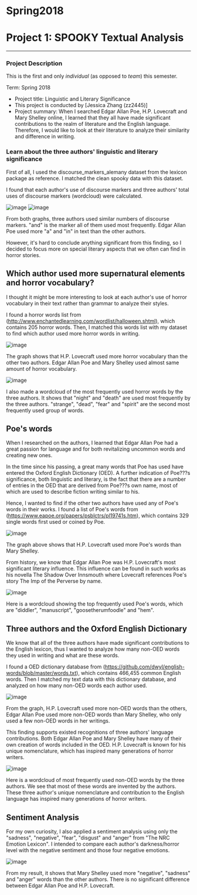 # Spring2018
# Project 1: SPOOKY Textual Analysis

----


### Project Description
This is the first and only *individual* (as opposed to *team*) this semester. 

Term: Spring 2018

+ Project title: Linguistic and Literary Significance
+ This project is conducted by [Jessica Zhang (zz2445)]
+ Project summary: When I searched Edgar Allan Poe, H.P. Lovecraft and Mary Shelley online, I learned that they all have made significant contributions to the realm of literature and the English language. Therefore, I would like to look at their literature to analyze their similarity and difference in writing.

### Learn about the three authors' linguistic and literary significance

First of all, I used the discourse_markers_alemany dataset from the lexicon package as reference. I matched the clean spooky data with this dataset.

I found that each author's use of discourse markers and three authors' total uses of discourse markers (wordcloud) were calculated.

![image](figs/ndm.png)
![image](figs/Worldcloud_ndm.png)

From both graphs, three authors used similar numbers of discourse markers. "and" is the marker all of them used most frequently. Edgar Allan Poe used more "a" and "in" in text than the other authors. 

However, it's hard to conclude anything significant from this finding, so I decided to focus more on special literary aspects that we often can find in horror stories.

## Which author used more supernatural elements and horror vocabulary?

I thought it might be more interesting to look at each author's use of horror vocabulary in their text rather than grammar to analyze their styles. 

I found a horror words list from (http://www.enchantedlearning.com/wordlist/halloween.shtml), which contains 205 horror words. Then, I matched this words list with my dataset to find which author used more horror words in writing.

![image](figs/horror.png)

The graph shows that H.P. Lovecraft used more horror vocabulary than the other two authors. Edgar Allan Poe and Mary Shelley used almost same amount of horror vocabulary.

![image](figs/Worldcloud_horror.png)

I also made a wordcloud of the most frequently used horror words by the three authors. It shows that "night" and "death" are used most frequently by the three authors. "strange", "dead", "fear" and "spirit" are the second most frequently used group of words.

## Poe's words

When I researched on the authors, I learned that Edgar Allan Poe had a great passion for language and for both revitalizing uncommon words and creating new ones. 

In the time since his passing, a great many words that Poe has used have entered the Oxford English Dictionary (OED). A further indication of Poe???s significance, both linguistic and literary, is the fact that there are a number of entries in the OED that are derived from Poe???s own name, most of which are used to describe fiction writing similar to his. 

Hence, I wanted to find if the other two authors have used any of Poe's words in their works. I found a list of Poe's words from (https://www.eapoe.org/papers/psblctrs/pl19741s.htm), which contains 329 single words first used or coined by Poe.

![image](figs/poe.png)

The graph above shows that H.P. Lovecraft used more Poe's words than Mary Shelley. 

From history, we know that Edgar Allan Poe was H.P. Lovecraft's most significant literary influence. This influence can be found in such works as his novella The Shadow Over Innsmouth where Lovecraft references Poe's story The Imp of the Perverse by name.

![image](figs/Worldcloud_poe.png)

Here is a wordcloud showing the top frequently used Poe's words, which are "diddler", "manuscript", "goosetherumfoodle" and "hem".

## Three authors and the Oxford English Dictionary
We know that all of the three authors have made significant contributions to the English lexicon, thus I wanted to analyze how many non-OED words they used in writing and what are these words. 

I found a OED dictionary database from (https://github.com/dwyl/english-words/blob/master/words.txt), which contains 466,455 common English words. Then I matched my text data with this dictionary database, and analyzed on how many non-OED words each author used.

![image](figs/oed.png)

From the graph, H.P. Lovecraft used more non-OED words than the others, Edgar Allan Poe used more non-OED words than Mary Shelley, who only used a few non-OED words in her writings. 

This finding supports existed recognitions of three authors' language contributions. Both Edgar Allan Poe and Mary Shelley have many of their own creation of words included in the OED. H.P. Lovecraft is known for his unique nomenclature, which has inspired many generations of horror writers.

![image](figs/Worldcloud_oed.png)

Here is a wordcloud of most frequently used non-OED words by the three authors. We see that most of these words are invented by the authors. These three author's unique nomenclature and contribution to the English language has inspired many generations of horror writers.

## Sentiment Analysis

For my own curiosity, I also applied a sentiment analysis using only the "sadness", "negative", "fear", "disgust" and "anger" from "The NRC Emotion Lexicon". I intended to compare each author's darkness/horror level with the negative sentiment and those four negative emotions.

![image](figs/sa.png)

From my result, it shows that Mary Shelley used more "negative", "sadness" and "anger" words than the other authors. There is no significant difference between Edgar Allan Poe and H.P. Lovecraft.
